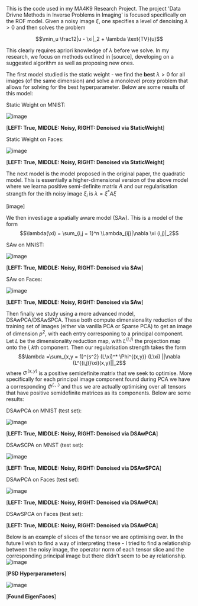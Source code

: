 This is the code used in my MA4K9 Research Project. The project 'Data Drivne Methods in Inverse Problems in Imaging' is focused specifically on the ROF model. Given a noisy image $\xi$, one specifies a level of denoising $\lambda > 0$ and then solves the problem

$$\min_u \frac12|u - \xi|_2 + \lambda \text{TV}(u)$$

This clearly requires apriori knowledge of $\lambda$ before we solve. In my research, we focus on methods outlined in [source], developing on a suggested algorithm as well as proposing new ones. 

The first model studied is the static weight - we find the **best** $\lambda >0$ for all images (of the same dimension) and solve a monolevel proxy problem that allows for solving for the best hyperparameter. Below are some results of this model:

Static Weight on MNIST:

![image](https://github.com/user-attachments/assets/b71acf56-2524-460f-80dd-8f42b23966f8)

[**LEFT: True, MIDDLE: Noisy, RIGHT: Denoised via StaticWeight**]

Static Weight on Faces:

![image](https://github.com/user-attachments/assets/73c2fd2d-4d48-4a5f-92c8-54632844448c)

[**LEFT: True, MIDDLE: Noisy, RIGHT: Denoised via StaticWeight**]

The next model is the model proposed in the original paper, the quadratic model. This is essentially a higher-dimensional version of the above model where we learna positive semi-definite matrix $A$ and our regularisation strangth for the ith noisy image $\xi_i$ is $\lambda = \xi^* A \xi$

[image]

We then investiage a spatially aware model (SAw). This is a model of the form 
$$\lambda(\xi) = \sum_{i,j = 1}^n \Lambda_{ij}|\nabla \xi (i,j)|_2$$

SAw on MNIST:

![image](https://github.com/user-attachments/assets/15c938a9-d90b-4a98-809f-98fec591ea4d)

[**LEFT: True, MIDDLE: Noisy, RIGHT: Denoised via SAw**]

SAw on Faces:

![image](https://github.com/user-attachments/assets/a31e02c7-4f66-438f-8ed2-cf9baffd79de)

[**LEFT: True, MIDDLE: Noisy, RIGHT: Denoised via SAw**]

Then finally we study using a more advanced model, DSAwPCA/DSAwSPCA. These both compute dimensionality reduction of the training set of images (either via vanilla PCA or Sparse PCA) to get an image of dimension $p^2$, with each entry corresponing to a principal component. Let $L$ be the dimensionality reduction map, with $L^{(i,j)}$ the projection map onto the $i,k$th component. Then our regularisation strength takes the form
$$\lambda =\sum_{x,y = 1}^{s^2} (L\xi)^* \Phi^{(x,y)} (L\xi) ||\nabla (L^{(i,j)}\xi)(x,y)||_2$$
where $\Phi^{(x,y)}$ is a positive semidefinite matrix that we seek to optimise. More specifically for each principal image component found during PCA we have a corresponding $\Phi^{(.,.)}$ and thus we are actually optimising over all tensors that have positive semidefinite matrices as its components. Below are some results:

DSAwPCA on MNIST (test set):

![image](https://github.com/user-attachments/assets/043aba25-6e53-489d-bebf-233d827e48f5)

[**LEFT: True, MIDDLE: Noisy, RIGHT: Denoised via DSAwPCA**]

DSAwSCPA on MNST (test set):

![image](https://github.com/user-attachments/assets/f4244c71-486a-4a4d-b9fb-2cfd0bca06fd)

[**LEFT: True, MIDDLE: Noisy, RIGHT: Denoised via DSAwSPCA**]

DSAwPCA on Faces (test set):

![image](https://github.com/user-attachments/assets/aded4b07-4906-4a93-b242-e1b47c6816ed)

[**LEFT: True, MIDDLE: Noisy, RIGHT: Denoised via DSAwPCA**]

DSAwSPCA on Faces (test set):

[**LEFT: True, MIDDLE: Noisy, RIGHT: Denoised via DSAwPCA**]

Below is an example of slices of the tensor we are optimising over. In the future I wish to find a way of interpreting these - I tried to find a relationship between the noisy image, the operator norm of each tensor slice and the corresponding principal image but there didn't seem to be ay relationship.
![image](https://github.com/user-attachments/assets/c002d671-68b6-42d7-a629-b1fb09091f19)

[**PSD Hyperparameters**]

![image](https://github.com/user-attachments/assets/8bfce8a3-18f9-461d-b02d-191e8e772eb9)

[**Found EigenFaces**]


